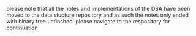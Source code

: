 please note that all the notes and implementations of the DSA have been moved to the data stucture repository and as such the notes only ended with binary tree unfinshed. please navigate to the respository for continuation

